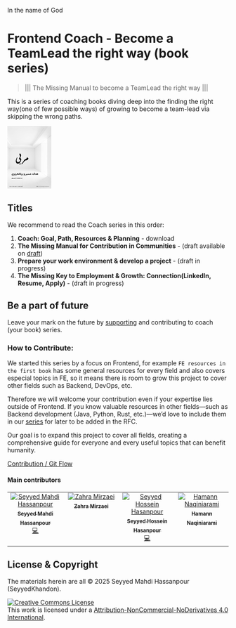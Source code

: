In the name of God

# Frontend Coach - Become a TeamLead the right way (book series)

> ||| The Missing Manual to become a TeamLead the right way |||

This is a series of coaching books diving deep into the finding the right way(one of few possible ways) of growing to become a team-lead via skipping the wrong paths.

<a href="https://github.com/SeyyedKhandon/coach"><img src="assets/coach-goal-path-planning.png" width="100"></a>

## Titles

We recommend to read the Coach series in this order:

1. **Coach: Goal, Path, Resources & Planning** - download
1. **The Missing Manual for Contribution in Communities** - (draft available on [draft](https://github.com/SeyyedKhandon/stackoverflow-the-right-way))
1. **Prepare your work environment & develop a project** - (draft in progress)
1. **The Missing Key to Employment & Growth: Connection(LinkedIn, Resume, Apply)** - (draft in progress)



## Be a part of future

Leave your mark on the future by [supporting](./support.md) and contributing to coach (your book) series.



### How to Contribute:

We started this series by a focus on Frontend, for example `FE resources in the first book` has some general resources for every field and also covers especial topics in FE, so it means there is room to grow this project to cover other fields such as Backend, DevOps, etc.

Therefore we will welcome your contribution even if your expertise lies outside of Frontend. If you know valuable resources in other fields—such as Backend development (Java, Python, Rust, etc.)—we’d love to include them in our [series](other-topics.md) for later to be added in the RFC. 

Our goal is to expand this project to cover all fields, creating a comprehensive guide for everyone and every useful topics that can benefit humanity.


[Contribution / Git Flow](./contribution.md)



#### Main contributors

<table>
  <tbody>
    <tr>
      <td align="center" valign="top" width="25.28%">
        <a href="https://github.com/seyyedkhandon">
          <img
            src="https://avatars.githubusercontent.com/u/59599950?v=4"
            width="100px;"
            alt="Seyyed Mahdi Hassanpour"
          />
          <br />
          <sub><b>Seyyed Mahdi Hassanpour</b></sub>
        </a>
        <br />
        <a href="https://seyyedkhandon.com/" title="Code">💻</a>
      </td>
       <td align="center" valign="top" width="25.28%">
        <a href="https://github.com/ZahraMirzaei">
          <img
            src="https://avatars.githubusercontent.com/u/39621660?v=4"
            width="100px;"
            alt="Zahra Mirzaei"
          />
          <br />
          <sub><b>Zahra Mirzaei</b></sub>
        </a>
      </td>
      <td align="center" valign="top" width="25.28%">
        <a href="https://github.com/Coderx7">
          <img
            src="https://avatars.githubusercontent.com/u/5382892?v=4"
            width="100px;"
            alt="Seyyed Hossein Hasanpour"
          />
          <br />
          <sub><b>Seyyed Hossein Hasanpour</b></sub>
        </a>
        <br />
        <a href="https://deeplearning.ir/" title="Code">💻</a>
      </td>
      <td align="center" valign="top" width="25.28%">
        <a href="https://github.com/hamedlokik">
          <img
            src="https://avatars.githubusercontent.com/u/23160820?v=4"
            width="100px;"
            alt="Hamann Naqiniarami"
          />
          <br />
          <sub><b>Hamann Naqiniarami</b></sub>
        </a>
      </td>
    </tr>

  </tbody>
</table>


## License & Copyright

The materials herein are all &copy; 2025 Seyyed Mahdi Hassanpour (SeyyedKhandon).

<a rel="license" href="http://creativecommons.org/licenses/by-nc-nd/4.0/"><img alt="Creative Commons License" style="border-width:0" src="https://i.creativecommons.org/l/by-nc-nd/4.0/88x31.png" /></a><br />This work is licensed under a <a rel="license" href="http://creativecommons.org/licenses/by-nc-nd/4.0/">Attribution-NonCommercial-NoDerivatives 4.0 International</a>.
